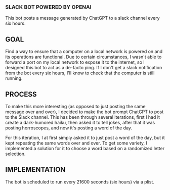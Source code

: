 ### SLACK BOT POWERED BY OPENAI
This bot posts a message generated by ChatGPT to a slack channel every six hours.

## GOAL
Find a way to ensure that a computer on a local network is powered on and its operations are functional. Due to certain circumstances, I wasn't able to forward a port on my local network to expose it to the internet, so I designed this bot to act as a de-facto ping. If I don't get a slack notification from the bot every six hours, I'll know to check that the computer is still running. 

## PROCESS
To make this more interesting (as opposed to just posting the same message over and over), I decided to make the bot prompt ChatGPT to post to the Slack channel. This has been through several iterations, first I had it create a dark-humored haiku, then asked it to tell jokes, after that it was posting horroscopes, and now it's posting a word of the day. 

For this iteration, I at first simply asked it to just post a word of the day, but it kept repeating the same words over and over. To get some variety, I implemented a solution for it to choose a word based on a randomized letter selection.

## IMPLEMENTATION
The bot is scheduled to run every 21600 seconds (six hours) via a plist. 